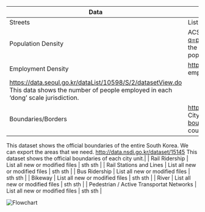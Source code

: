 | Data | Los Angeles | Seoul |
| --- | --- | --- |
| Streets | List all new or modified files | sth sth |
| Population Density | ACS 2019 5 year estimates https://data.census.gov/cedsci/table?q=population%20&tid=ACSDP5Y2019.DP05&hidePreview=false We will use the U.S. Census American Community Survey 5 year estimates to find population density. | Population data https://data.seoul.go.kr/dataList/10043/S/2/datasetView.do This data shows the number of people employed in each ‘dong’ scale jurisdiction. |
| Employment Density | https://onthemap.ces.census.gov/ We will use On the Map job data to find employment density. 
 | https://data.seoul.go.kr/dataList/10598/S/2/datasetView.do This data shows the number of people employed in each ‘dong’ scale jurisdiction. |
| Boundaries/Borders | https://geohub.lacity.org/datasets/10f1e37c065347e693cf4e8ee753c09b_15 City boundaries: https://hub.arcgis.com/datasets/lacounty::la-county-city-boundaries  This dataset demarcates the official boundaries of Los Angeles county. | http://www.gisdeveloper.co.kr/?p=2332
This dataset shows the official boundaries of the entire South Korea. We can export the areas that we need. http://data.nsdi.go.kr/dataset/15145
This dataset shows the official boundaries of each city unit.|
| Rail Ridership | List all new or modified files | sth sth |
| Rail Stations and Lines | List all new or modified files | sth sth |
| Bus Ridership | List all new or modified files | sth sth |
| Bikeway | List all new or modified files | sth sth |
| River | List all new or modified files | sth sth |
| Pedestrian / Active Transportat Networks | List all new or modified files | sth sth |

![Flowchart](https://drive.google.com/file/d/1ko3qAwThP1kMKbSb_eNkouoT6l6L9pkg/view?usp=sharing) <br/>
